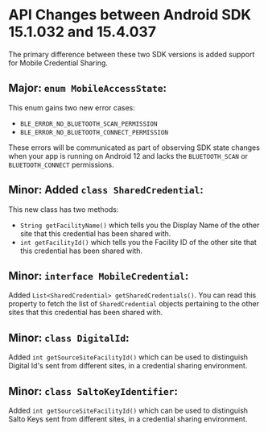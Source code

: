 # API Changes between Android SDK 15.1.032 and 15.4.037

The primary difference between these two SDK versions is added support for Mobile Credential Sharing.

## Major: `enum MobileAccessState`:

This enum gains two new error cases:

- `BLE_ERROR_NO_BLUETOOTH_SCAN_PERMISSION`
- `BLE_ERROR_NO_BLUETOOTH_CONNECT_PERMISSION`

These errors will be communicated as part of observing SDK state changes when your app is running on Android 12 and lacks the `BLUETOOTH_SCAN` or `BLUETOOTH_CONNECT` permissions.

## Minor: Added `class SharedCredential`:
This new class has two methods:
- `String getFacilityName()` which tells you the Display Name of the other site that this credential has been shared with.
- `int getFacilityId()` which tells you the Facility ID of the other site that this credential has been shared with.

## Minor: `interface MobileCredential`:

Added `List<SharedCredential> getSharedCredentials()`.
You can read this property to fetch the list of `SharedCredential` objects pertaining to the other sites that this credential has been shared with.

## Minor: `class DigitalId`:

Added `int getSourceSiteFacilityId()` which can be used to distinguish Digital Id's sent from different sites, in a credential sharing environment.

## Minor: `class SaltoKeyIdentifier`:

Added `int getSourceSiteFacilityId()` which can be used to distinguish Salto Keys sent from different sites, in a credential sharing environment.
